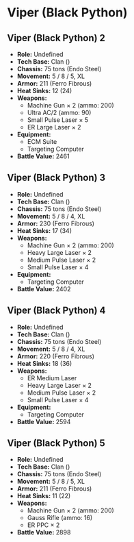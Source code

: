 # Viper (Black Python)
## Viper (Black Python) 2
- **Role:** Undefined
- **Tech Base:** Clan ()
- **Chassis:** 75 tons (Endo Steel)
- **Movement:** 5 / 8 / 5, XL
- **Armor:** 211 (Ferro Fibrous)
- **Heat Sinks:** 12 (24)
- **Weapons:**
  - Machine Gun × 2 (ammo: 200)
  - Ultra AC/2 (ammo: 90)
  - Small Pulse Laser × 5
  - ER Large Laser × 2
- **Equipment:**
  - ECM Suite
  - Targeting Computer
- **Battle Value:** 2461

## Viper (Black Python) 3
- **Role:** Undefined
- **Tech Base:** Clan ()
- **Chassis:** 75 tons (Endo Steel)
- **Movement:** 5 / 8 / 4, XL
- **Armor:** 230 (Ferro Fibrous)
- **Heat Sinks:** 17 (34)
- **Weapons:**
  - Machine Gun × 2 (ammo: 200)
  - Heavy Large Laser × 2
  - Medium Pulse Laser × 2
  - Small Pulse Laser × 4
- **Equipment:**
  - Targeting Computer
- **Battle Value:** 2402

## Viper (Black Python) 4
- **Role:** Undefined
- **Tech Base:** Clan ()
- **Chassis:** 75 tons (Endo Steel)
- **Movement:** 5 / 8 / 4, XL
- **Armor:** 220 (Ferro Fibrous)
- **Heat Sinks:** 18 (36)
- **Weapons:**
  - ER Medium Laser
  - Heavy Large Laser × 2
  - Medium Pulse Laser × 2
  - Small Pulse Laser × 4
- **Equipment:**
  - Targeting Computer
- **Battle Value:** 2594

## Viper (Black Python) 5
- **Role:** Undefined
- **Tech Base:** Clan ()
- **Chassis:** 75 tons (Endo Steel)
- **Movement:** 5 / 8 / 5, XL
- **Armor:** 211 (Ferro Fibrous)
- **Heat Sinks:** 11 (22)
- **Weapons:**
  - Machine Gun × 2 (ammo: 200)
  - Gauss Rifle (ammo: 16)
  - ER PPC × 2
- **Battle Value:** 2898

